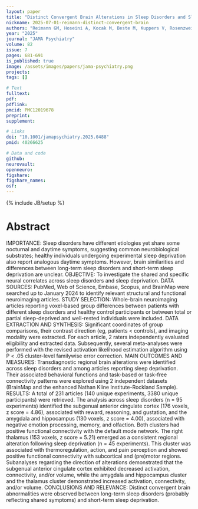 ```yaml
---
layout: paper
title: "Distinct Convergent Brain Alterations in Sleep Disorders and Sleep Deprivation: A Meta-Analysis"
nickname: 2025-07-01-reimann-distinct-convergent-brain
authors: "Reimann GM, Hoseini A, Kocak M, Beste M, Kuppers V, Rosenzweig I, Elmenhorst D, Pires GN, Laird AR, Fox PT, Spiegelhalder K, Reetz K, Eickhoff SB, Muller VI, Tahmasian M"
year: "2025"
journal: "JAMA Psychiatry"
volume: 82
issue: 7
pages: 681-691
is_published: true
image: /assets/images/papers/jama-psychiatry.png
projects:
tags: []

# Text
fulltext:
pdf:
pdflink:
pmcid: PMC12019678
preprint:
supplement:

# Links
doi: "10.1001/jamapsychiatry.2025.0488"
pmid: 40266625

# Data and code
github:
neurovault:
openneuro:
figshare:
figshare_names:
osf:
---
```

{% include JB/setup %}

# Abstract

IMPORTANCE: Sleep disorders have different etiologies yet share some nocturnal and daytime symptoms, suggesting common neurobiological substrates; healthy individuals undergoing experimental sleep deprivation also report analogous daytime symptoms. However, brain similarities and differences between long-term sleep disorders and short-term sleep deprivation are unclear. OBJECTIVE: To investigate the shared and specific neural correlates across sleep disorders and sleep deprivation. DATA SOURCES: PubMed, Web of Science, Embase, Scopus, and BrainMap were searched up to January 2024 to identify relevant structural and functional neuroimaging articles. STUDY SELECTION: Whole-brain neuroimaging articles reporting voxel-based group differences between patients with different sleep disorders and healthy control participants or between total or partial sleep-deprived and well-rested individuals were included. DATA EXTRACTION AND SYNTHESIS: Significant coordinates of group comparisons, their contrast direction (eg, patients < controls), and imaging modality were extracted. For each article, 2 raters independently evaluated eligibility and extracted data. Subsequently, several meta-analyses were performed with the revised activation likelihood estimation algorithm using P < .05 cluster-level familywise error correction. MAIN OUTCOMES AND MEASURES: Transdiagnostic regional brain alterations were identified across sleep disorders and among articles reporting sleep deprivation. Their associated behavioral functions and task-based or task-free connectivity patterns were explored using 2 independent datasets (BrainMap and the enhanced Nathan Kline Institute-Rockland Sample). RESULTS: A total of 231 articles (140 unique experiments, 3380 unique participants) were retrieved. The analysis across sleep disorders (n = 95 experiments) identified the subgenual anterior cingulate cortex (176 voxels, z score = 4.86), associated with reward, reasoning, and gustation, and the amygdala and hippocampus (130 voxels, z score = 4.00), associated with negative emotion processing, memory, and olfaction. Both clusters had positive functional connectivity with the default mode network. The right thalamus (153 voxels, z score = 5.21) emerged as a consistent regional alteration following sleep deprivation (n = 45 experiments). This cluster was associated with thermoregulation, action, and pain perception and showed positive functional connectivity with subcortical and (pre)motor regions. Subanalyses regarding the direction of alterations demonstrated that the subgenual anterior cingulate cortex exhibited decreased activation, connectivity, and/or volume, while the amygdala and hippocampus cluster and the thalamus cluster demonstrated increased activation, connectivity, and/or volume. CONCLUSIONS AND RELEVANCE: Distinct convergent brain abnormalities were observed between long-term sleep disorders (probably reflecting shared symptoms) and short-term sleep deprivation.
